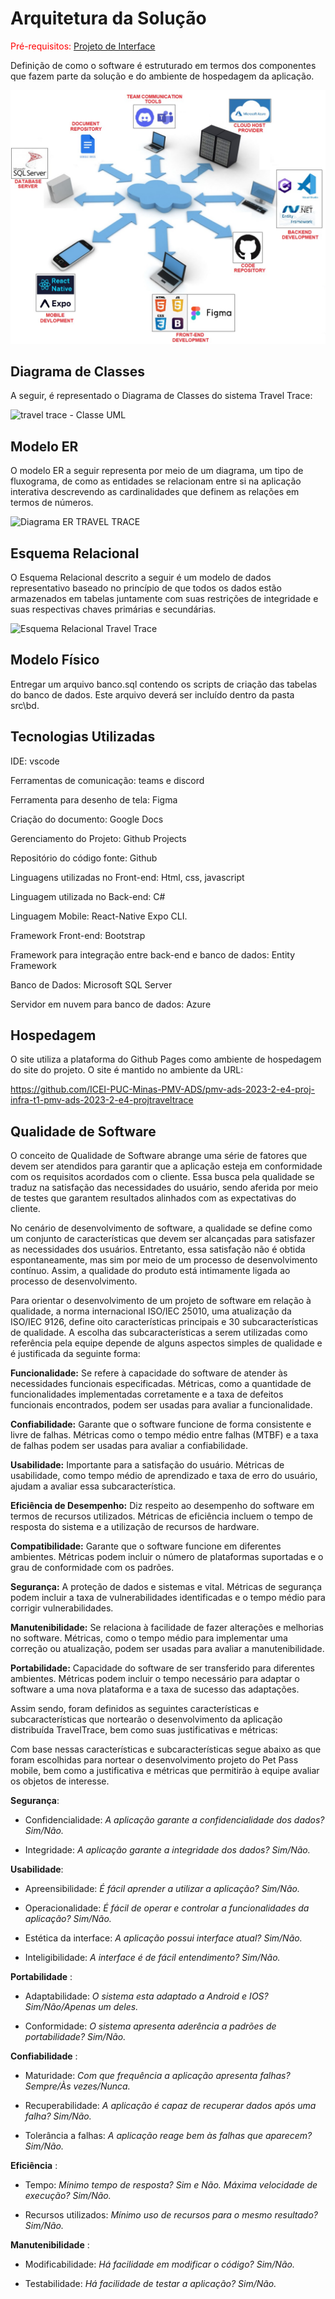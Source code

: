 # Arquitetura da Solução

<span style="color:red">Pré-requisitos: <a href="3-Projeto de Interface.md"> Projeto de Interface</a></span>

Definição de como o software é estruturado em termos dos componentes que fazem parte da solução e do ambiente de hospedagem da aplicação.

![Arquitetura da Solução](img/tecnologias.jpg)

## Diagrama de Classes

A seguir, é representado o Diagrama de Classes do sistema Travel Trace:

![travel trace - Classe UML](https://github.com/ICEI-PUC-Minas-PMV-ADS/pmv-ads-2023-2-e4-proj-infra-t1-pmv-ads-2023-2-e4-projtraveltrace/assets/103431797/72580096-0b3b-4667-aa3f-fc7589827721)

## Modelo ER

O modelo ER a seguir representa por meio de um diagrama, um tipo de fluxograma, de como as entidades se relacionam entre si na aplicação interativa descrevendo as cardinalidades que definem as relações em termos de números.

![Diagrama ER TRAVEL TRACE](https://github.com/ICEI-PUC-Minas-PMV-ADS/pmv-ads-2023-2-e4-proj-infra-t1-pmv-ads-2023-2-e4-projtraveltrace/assets/103853727/5af380ff-4c18-4003-a8a6-d1b8d3ea311d)



## Esquema Relacional

O Esquema Relacional descrito a seguir é um modelo de dados representativo baseado no princípio de que todos os dados estão armazenados em tabelas juntamente com suas restrições de integridade e suas respectivas chaves primárias e secundárias. 
 

![Esquema Relacional Travel Trace](https://github.com/ICEI-PUC-Minas-PMV-ADS/pmv-ads-2023-2-e4-proj-infra-t1-pmv-ads-2023-2-e4-projtraveltrace/assets/103853727/45764735-5f19-45f1-be0c-8305bc91f2ef)


## Modelo Físico

Entregar um arquivo banco.sql contendo os scripts de criação das tabelas do banco de dados. Este arquivo deverá ser incluído dentro da pasta src\bd.

## Tecnologias Utilizadas

IDE: vscode

Ferramentas de comunicação: teams e discord

Ferramenta para desenho de tela: Figma

Criação do documento: Google Docs

Gerenciamento do Projeto: Github Projects

Repositório do código fonte: Github

Linguagens utilizadas no Front-end: Html, css, javascript

Linguagem utilizada no Back-end: C#

Linguagem Mobile: React-Native Expo CLI. 

Framework Front-end: Bootstrap

Framework para integração entre back-end e banco de dados: Entity Framework

Banco de Dados: Microsoft SQL Server

Servidor em nuvem para banco de dados: Azure

## Hospedagem

O site utiliza a plataforma do Github Pages como ambiente de hospedagem do site do projeto. O site é mantido no ambiente da URL:

https://github.com/ICEI-PUC-Minas-PMV-ADS/pmv-ads-2023-2-e4-proj-infra-t1-pmv-ads-2023-2-e4-projtraveltrace

## Qualidade de Software

O conceito de Qualidade de Software abrange uma série de fatores que devem ser atendidos para garantir que a aplicação esteja em conformidade com os requisitos acordados com o cliente. Essa busca pela qualidade se traduz na satisfação das necessidades do usuário, sendo aferida por meio de testes que garantem resultados alinhados com as expectativas do cliente.

No cenário de desenvolvimento de software, a qualidade se define como um conjunto de características que devem ser alcançadas para satisfazer as necessidades dos usuários. Entretanto, essa satisfação não é obtida espontaneamente, mas sim por meio de um processo de desenvolvimento contínuo. Assim, a qualidade do produto está intimamente ligada ao processo de desenvolvimento.

Para orientar o desenvolvimento de um projeto de software em relação à qualidade, a norma internacional ISO/IEC 25010, uma atualização da ISO/IEC 9126, define oito características principais e 30 subcaracterísticas de qualidade. A escolha das subcaracterísticas a serem utilizadas como referência pela equipe depende de alguns aspectos simples de qualidade e é justificada da seguinte forma:

**Funcionalidade:** Se refere à capacidade do software de atender às necessidades funcionais especificadas. Métricas, como a quantidade de funcionalidades implementadas corretamente e a taxa de defeitos funcionais encontrados, podem ser usadas para avaliar a funcionalidade.

**Confiabilidade:** Garante que o software funcione de forma consistente e livre de falhas. Métricas como o tempo médio entre falhas (MTBF) e a taxa de falhas podem ser usadas para avaliar a confiabilidade.

**Usabilidade:** Importante para a satisfação do usuário. Métricas de usabilidade, como tempo médio de aprendizado e taxa de erro do usuário, ajudam a avaliar essa subcaracterística.

**Eficiência de Desempenho:** Diz respeito ao desempenho do software em termos de recursos utilizados. Métricas de eficiência incluem o tempo de resposta do sistema e a utilização de recursos de hardware.

**Compatibilidade:** Garante que o software funcione em diferentes ambientes. Métricas podem incluir o número de plataformas suportadas e o grau de conformidade com os padrões.

**Segurança:** A proteção de dados e sistemas e vital. Métricas de segurança podem incluir a taxa de vulnerabilidades identificadas e o tempo médio para corrigir vulnerabilidades.

**Manutenibilidade:** Se relaciona à facilidade de fazer alterações e melhorias no software. Métricas, como o tempo médio para implementar uma correção ou atualização, podem ser usadas para avaliar a manutenibilidade.

**Portabilidade:** Capacidade do software de ser transferido para diferentes ambientes. Métricas podem incluir o tempo necessário para adaptar o software a uma nova plataforma e a taxa de sucesso das adaptações.

Assim sendo, foram definidos as seguintes características e subcaracterísticas que nortearão o desenvolvimento da aplicação distribuída TravelTrace, bem como suas justificativas e métricas:

Com base nessas características e subcaracterísticas segue abaixo as que foram escolhidas para nortear o desenvolvimento projeto do Pet Pass mobile, bem como a justificativa e métricas que permitirão à equipe avaliar os objetos de interesse. 

**Segurança**:

- Confidencialidade: *A aplicação garante a confidencialidade dos dados? Sim/Não.*

- Integridade: *A aplicação garante a integridade dos dados? Sim/Não.*

**Usabilidade**:

- Apreensibilidade: *É fácil aprender a utilizar a aplicação? Sim/Não.*

- Operacionalidade: *É fácil de operar e controlar a funcionalidades da aplicação? Sim/Não.*

- Estética da interface: *A aplicação possui interface atual? Sim/Não.*

- Inteligibilidade: *A interface é de fácil entendimento? Sim/Não.*

**Portabilidade** :

- Adaptabilidade: *O sistema esta adaptado a Android e IOS? Sim/Não/Apenas um deles.*

- Conformidade: *O sistema apresenta aderência a padrões de portabilidade? Sim/Não.*

**Confiabilidade** :

- Maturidade: *Com que frequência a aplicação apresenta falhas? Sempre/Às vezes/Nunca.*

- Recuperabilidade: *A aplicação é capaz de recuperar dados após uma falha? Sim/Não.*

- Tolerância a falhas: *A aplicação reage bem às falhas que aparecem? Sim/Não.*

**Eficiência** :

- Tempo: *Mínimo tempo de resposta? Sim e Não. Máxima velocidade de execução? Sim/Não.*

- Recursos utilizados: *Mínimo uso de recursos para o mesmo resultado? Sim/Não.*

**Manutenibilidade** :

- Modificabilidade: *Há facilidade em modificar o código? Sim/Não.*

- Testabilidade: *Há facilidade de testar a aplicação? Sim/Não.*

